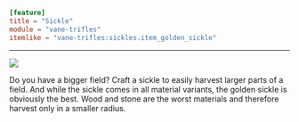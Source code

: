 ```toml
[feature]
title = "Sickle"
module = "vane-trifles"
itemlike = "vane-trifles:sickles.item_golden_sickle"
```
---
![](assets/gifs/sickle.gif)

Do you have a bigger field? Craft a sickle to easily harvest larger parts of a field. And while the sickle comes in all material variants, the golden sickle is obviously the best. Wood and stone are the worst materials and therefore harvest only in a smaller radius.
